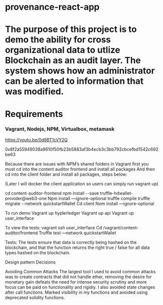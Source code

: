 # provenance-react-app

# The purpose of this project is to demo the ability for cross organizational data to utlize Blockchain as an audit layer. The system shows how an administrator can be alerted to information that was modified.

# Requirements
### Vagrant, Nodejs, NPM, Virtualbox, metamask

 https://youtu.be/0d8BT1cVY2Q


0x8f2a55949038a9610f50fb23b5883af3b4ecb3c3bb792cbcefbd1542c692be63

Because there are issues with NPM’s shared folders in Vagrant first you must cd into the content auditor frontend and install all packages
And then cd into the client folder and install all packages, steps below:

(Later I will docker the client application so users can simply run vagrant up)

cd content-auditor-frontend
npm install --save truffle-hdwallet-provider@web3-one
Npm install —ignore-optional
truffle compile
truffle migrate --network quickstartWallet
Cd client
Nom install —ignore-optional

To run demo
Vagrant up hyplerledger
Vagrant up api
Vagrant up user_interface

To view the tests: vagrant ssh user_interface
Cd /vagrant/content-auditor/frontend 
Truffle test —network quickstartWallet


Tests: The tests ensure that data is correctly being hashed on the blockchain, and that the function returns the right true / false for all data types hashed on the blockchain.


Design pattern Decisions

Avoiding Common Attacks
The largest tool I used to avoid common attacks was to create contracts that did not handle ether, removing the desire for monetary gain defeats the need for intense security scrutiny and more focus can be paid on functionality and rigidiy. I also  avoided state changes after call functions. Marked visibility in my functions and avoided using deprecated solidity functions.